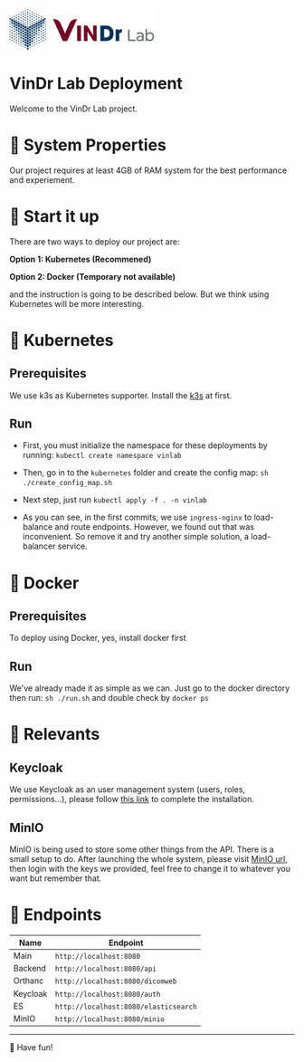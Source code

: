 <img src="./images/LogoVinDrLab.png" width="256"/>

# VinDr Lab Deployment

Welcome to the VinDr Lab project.

# :wrench: System Properties

Our project requires at least 4GB of RAM system for the best performance and experiement.

# :rocket: Start it up

There are two ways to deploy our project are:

**Option 1: Kubernetes (Recommened)**

**Option 2: Docker (Temporary not available)**

and the instruction is going to be described below. But we think using Kubernetes will be more interesting.

# :ship: Kubernetes

## Prerequisites

We use k3s as Kubernetes supporter. Install the <a href="https://k3s.io/">k3s</a> at first.

## Run

- First, you must initialize the namespace for these deployments by running: `kubectl create namespace vinlab`

- Then, go in to the `kubernetes` folder and create the config map: `sh ./create_config_map.sh`

- Next step, just run `kubectl apply -f . -n vinlab`

- As you can see, in the first commits, we use `ingress-nginx` to load-balance and route endpoints. However, we found out that was inconvenient. So remove it and try another simple solution, a load-balancer service.

# :whale2: Docker

## Prerequisites

To deploy using Docker, yes, install docker first

## Run

We've already made it as simple as we can. Just go to the docker directory then run: `sh ./run.sh` and double check by `docker ps`

# :paperclip: Relevants

## Keycloak

We use Keycloak as an user management system (users, roles, permissions...), please follow [this link](KEYCLOAK.md) to complete the installation.

## MinIO

MinIO is being used to store some other things from the API. There is a small setup to do. After launching the whole system, please visit [MinIO url](http://localhost:8080/minio), then login with the keys we provided, feel free to change it to whatever you want but remember that.

# :link: Endpoints

| Name     | Endpoint                              |
| -------- | ------------------------------------- |
| Main     | `http://localhost:8080`               |
| Backend  | `http://localhost:8080/api`           |
| Orthanc  | `http://localhost:8080/dicomweb`      |
| Keycloak | `http://localhost:8080/auth`          |
| ES       | `http://localhost:8080/elasticsearch` |
| MinIO    | `http://localhost:8080/minio`         |

---

:cookie: Have fun!
